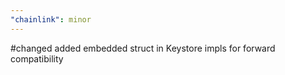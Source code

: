 ```yaml
---
"chainlink": minor
---
```


#changed added embedded struct in Keystore impls for forward compatibility
